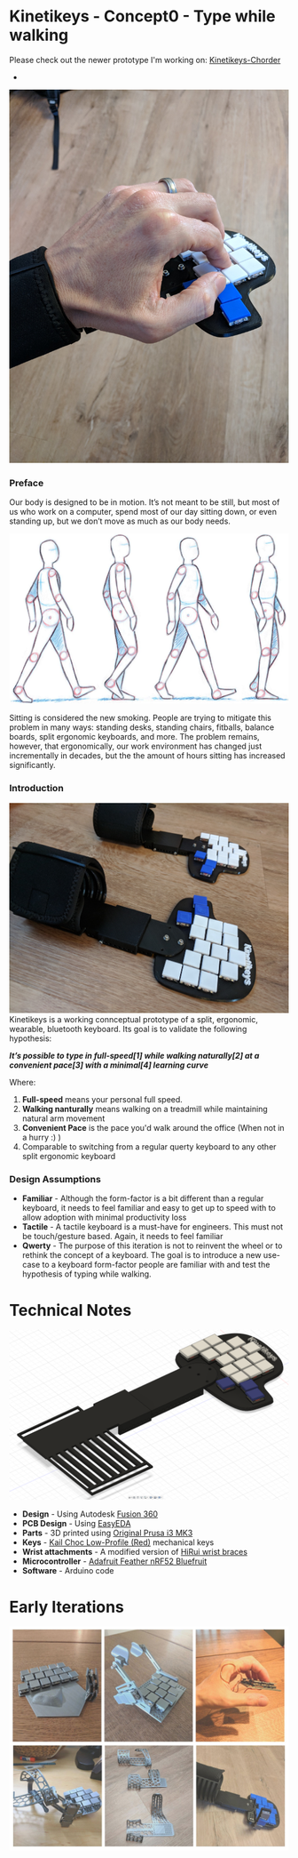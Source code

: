 # Kinetikeys - Concept0 - Type while walking

Please check out the newer prototype I'm working on:
[Kinetikeys-Chorder](https://github.com/liorgonnen/kinetikeys-chorder)

-

![](readme/Kinetikeys2.jpg)


### Preface

Our body is designed to be in motion. It’s not meant to be still, but most of us who work on a computer, spend most of our day sitting down, or even standing up, but we don’t move as much as our body needs.

![](readme/walking.png)

Sitting is considered the new smoking. People are trying to mitigate this problem in many ways: standing desks, standing chairs, fitballs, balance boards, split ergonomic keyboards, and more. The problem remains, however, that ergonomically, our work environment has changed just incrementally in decades, but the the amount of hours sitting has increased significantly.

### Introduction
![](readme/Kinetikeys1.jpg)
Kinetikeys is a working connceptual prototype of a split, ergonomic, wearable, bluetooth keyboard. 
Its goal is to validate the following hypothesis:

***It’s possible to type in full-speed[1] while walking naturally[2] at a convenient pace[3] with a minimal[4] learning curve***

Where:

1. **Full-speed** means your personal full speed.
2. **Walking nanturally** means walking on a treadmill while maintaining natural arm movement
3. **Convenient Pace** is the pace you'd walk around the office (When not in a hurry :) )
4. Comparable to switching from a regular querty keyboard to any other split ergonomic keyboard

### Design Assumptions
* **Familiar** - Although the form-factor is a bit different than a regular keyboard, it needs to feel familiar and easy to get up to speed with to allow adoption with minimal productivity loss
* **Tactile** - A tactile keyboard is a must-have for engineers. This must not be touch/gesture based. Again, it needs to feel familiar
* **Qwerty** - The purpose of this iteration is not to reinvent the wheel or to rethink the concept of a keyboard. The goal is to introduce a new use-case to a keyboard form-factor people are familiar with and test the hypothesis of typing while walking.


# Technical Notes
![](readme/fusion360.png)

- **Design** - Using Autodesk [Fusion 360](https://www.autodesk.com/products/fusion-360/overview)
- **PCB Design** - Using [EasyEDA](https://easyeda.com/)
- **Parts** - 3D printed using [Original Prusa i3 MK3](https://shop.prusa3d.com/en/3d-printers/59-original-prusa-i3-mk2-kit.html?gclid=CjwKCAjwxILdBRBqEiwAHL2R82n_dv26QGDwVplmQ5JjPbts2AS6vM7VwUfdA9-k5OvphJqExG3HoBoCetMQAvD_BwE)
- **Keys** - [Kail Choc Low-Profile (Red)](https://novelkeys.xyz/collections/switches/products/kailh-low-profile-switches?variant=3747939680296) mechanical keys
- **Wrist attachments** - A modified version of [HiRui wrist braces](http://a.co/d/fCxWbRO)
- **Microcontroller** - [Adafruit Feather nRF52 Bluefruit](https://learn.adafruit.com/bluefruit-nrf52-feather-learning-guide?view=all)
- **Software** - Arduino code

# Early Iterations
![](readme/iterations.jpg)
